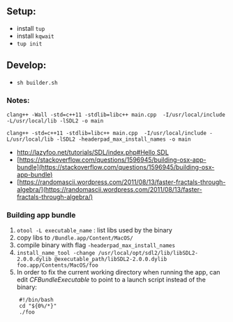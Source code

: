 ## Setup:
- install `tup`
- install `kqwait`
- `tup init`

## Develop:
- `sh builder.sh`

### Notes:

    clang++ -Wall -std=c++11 -stdlib=libc++ main.cpp  -I/usr/local/include -L/usr/local/lib -lSDL2 -o main

    clang++ -std=c++11 -stdlib=libc++ main.cpp  -I/usr/local/include -L/usr/local/lib -lSDL2 -headerpad_max_install_names -o main

* [http://lazyfoo.net/tutorials/SDL/index.php#Hello SDL](http://lazyfoo.net/tutorials/SDL/index.php#Hello%20SDL)
* [https://stackoverflow.com/questions/1596945/building-osx-app-bundle](https://stackoverflow.com/questions/1596945/building-osx-app-bundle)
* [https://randomascii.wordpress.com/2011/08/13/faster-fractals-through-algebra/](https://randomascii.wordpress.com/2011/08/13/faster-fractals-through-algebra/)

### Building app bundle
1. `otool -L executable_name` : list libs used by the binary
2. copy libs to `/Bundle.app/Content/MacOS/`
3. compile binary with flag `-headerpad_max_install_names`
4. `install_name_tool -change /usr/local/opt/sdl2/lib/libSDL2-2.0.0.dylib @executable_path/libSDL2-2.0.0.dylib foo.app/Contents/MacOS/foo`
5. In order to fix the current working directory when running the app, can edit *CFBundleExecutable* to point to a launch script instead of the binary:

```
    #!/bin/bash
    cd "${0%/*}"
    ./foo
```

